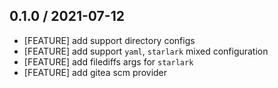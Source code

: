 ## 0.1.0 / 2021-07-12

* [FEATURE] add support directory configs
* [FEATURE] add support `yaml`, `starlark` mixed configuration
* [FEATURE] add filediffs args for `starlark`
* [FEATURE] add gitea scm provider
